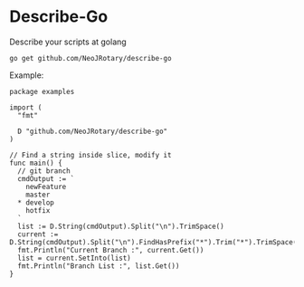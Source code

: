 # Describe-Go

Describe your scripts at golang

`go get github.com/NeoJRotary/describe-go`

Example:
```
package examples

import (
  "fmt"

  D "github.com/NeoJRotary/describe-go"
)

// Find a string inside slice, modify it
func main() {
  // git branch
  cmdOutput := `
    newFeature
    master
  * develop
    hotfix
  `
  list := D.String(cmdOutput).Split("\n").TrimSpace()
  current := D.String(cmdOutput).Split("\n").FindHasPrefix("*").Trim("*").TrimSpace()
  fmt.Println("Current Branch :", current.Get())
  list = current.SetInto(list)
  fmt.Println("Branch List :", list.Get())
}

```
